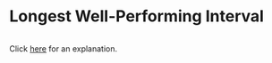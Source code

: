 # Longest Well-Performing Interval 

~~~java

~~~

Click [here](Explanation.md) for an explanation.

